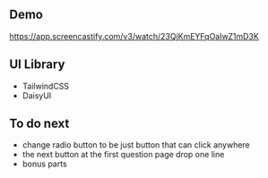 ## Demo
https://app.screencastify.com/v3/watch/23QjKmEYFqOaIwZ1mD3K

## UI Library
- TailwindCSS
- DaisyUI


## To do next 
- change radio button to be just button that can click anywhere
- the next button at the first question page drop one line
- bonus parts
